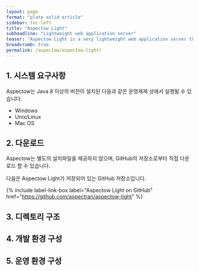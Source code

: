 ```yaml
---
layout: page
format: "plate solid article"
sidebar: toc-left
title: "Aspectow Light"
subheadline: "Lightweight web application server"
teaser: "Aspectow Light is a very lightweight web application server that is primarily useful for building REST API servers."
breadcrumb: true
permalink: /aspectow/aspectow-light/
---
```


## 1. 시스템 요구사항

Aspectow는 Java 8 이상의 버전이 설치된 다음과 같은 운영체제 상에서 실행될 수 있습니다.

* Windows
* Unix/Linux
* Mac OS

## 2. 다운로드

Aspectow는 별도의 설치파일을 제공하지 않으며, GitHub의 저장소로부터 직접 다운로드 할 수 있습니다.

다음은 Aspectow Light가 저장되어 있는 GitHub 저장소입니다.

{% include label-link-box label="Aspectow Light on GitHub" href="https://github.com/aspectran/aspectow-light" %}

## 3. 디렉토리 구조

## 4. 개발 환경 구성

## 5. 운영 환경 구성